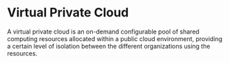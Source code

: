 # Virtual Private Cloud

A virtual private cloud is an on-demand configurable pool of shared computing resources allocated within a public cloud environment, providing a certain level of isolation between the different organizations using the resources.
